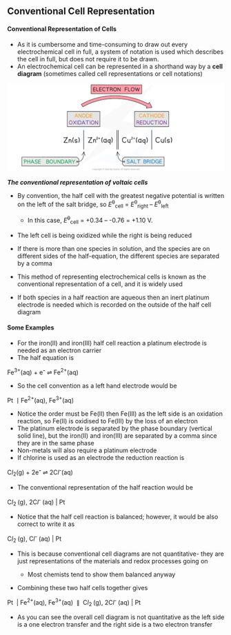 Conventional Cell Representation
--------------------------------

#### Conventional Representation of Cells

* As it is cumbersome and time-consuming to draw out every electrochemical cell in full, a system of notation is used which describes the cell in full, but does not require it to be drawn.
* An electrochemical cell can be represented in a shorthand way by a <b>cell diagram</b> (sometimes called cell representations or cell notations)

![Conventional cell representation, downloadable IB Chemistry revision notes](19.1.1-Conventional-cell-representation.png)

<i><b>The conventional representation of voltaic cells</b></i>

* By convention, the half cell with the greatest negative potential is written on the left of the salt bridge, so<i> E</i><sup>θ</sup><sub>cell</sub> = <i>E</i><sup>θ</sup><sub>right </sub>– <i>E</i><sup>θ</sup><sub>left</sub>

  + In this case, <i>E</i><sup>θ</sup><sub>cell</sub> = +0.34 – -0.76 = +1.10 V.
* The left cell is being oxidized while the right is being reduced
* If there is more than one species in solution, and the species are on different sides of the half-equation, the different species are separated by a comma
* This method of representing electrochemical cells is known as the conventional representation of a cell, and it is widely used
* If both species in a half reaction are aqueous then an inert platinum electrode is needed which is recorded on the outside of the half cell diagram

#### Some Examples

* For the iron(II) and iron(III) half cell reaction a platinum electrode is needed as an electron carrier
* The half equation is

Fe<sup>3+</sup>(aq) + e<sup><b>-</b></sup> ⇌ Fe<sup>2+</sup>(aq)

* So the cell convention as a left hand electrode would be

Pt 丨Fe<sup>2+</sup>(aq), Fe<sup>3+</sup>(aq)

* Notice the order must be Fe(II) then Fe(III) as the left side is an oxidation reaction, so Fe(II) is oxidised to Fe(III) by the loss of an electron
* The platinum electrode is separated by the phase boundary (vertical solid line), but the iron(II) and iron(III) are separated by a comma since they are in the same phase
* Non-metals will also require a platinum electrode
* If chlorine is used as an electrode the reduction reaction is

C<i>l</i><sub>2</sub>(g) + 2e<sup><b>-</b></sup> ⇌ 2C<i>l</i><sup>-</sup>(aq)

* The conventional representation of the half reaction would be

C<i>l</i><sub>2 </sub>(g), 2C<i>l</i><sup>- </sup>(aq) | Pt

* Notice that the half cell reaction is balanced; however, it would be also correct to write it as

C<i>l</i><sub>2 </sub>(g), C<i>l</i><sup>- </sup>(aq) | Pt

* This is because conventional cell diagrams are not quantitative- they are just representations of the materials and redox processes going on

  + Most chemists tend to show them balanced anyway
* Combining these two half cells together gives

Pt  | Fe<sup>2+</sup>(aq), Fe<sup>3+</sup>(aq)  ∥  C<i>l</i><sub>2 </sub>(g), 2C<i>l</i><sup>- </sup>(aq) | Pt

* As you can see the overall cell diagram is not quantitative as the left side is a one electron transfer and the right side is a two electron transfer